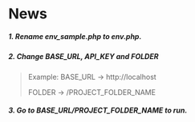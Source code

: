 # News

##### 1. Rename env_sample.php to env.php.

##### 2. Change BASE_URL, API_KEY and FOLDER

> Example: BASE_URL -> http://localhost
>>
> FOLDER -> /PROJECT_FOLDER_NAME

##### 3. Go to BASE_URL/PROJECT_FOLDER_NAME to run.
